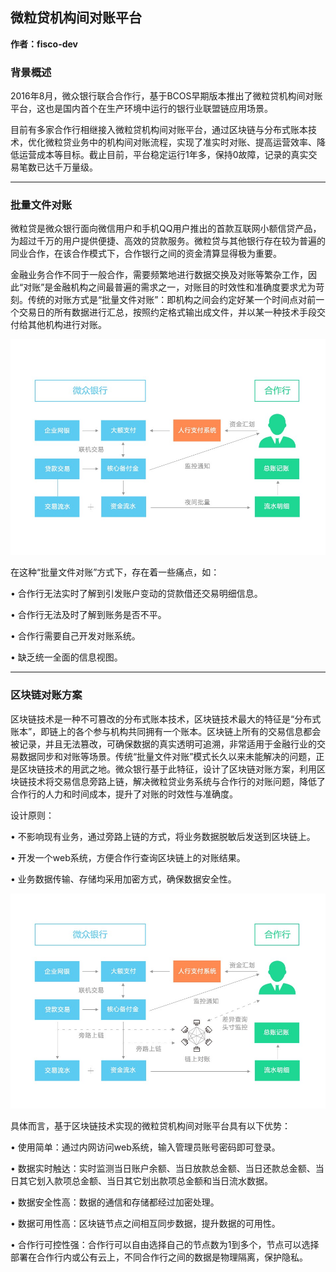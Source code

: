 ## **微粒贷机构间对账平台**
**作者：fisco-dev**  


### **背景概述**

2016年8月，微众银行联合合作行，基于BCOS早期版本推出了微粒贷机构间对账平台，这也是国内首个在生产环境中运行的银行业联盟链应用场景。

 

目前有多家合作行相继接入微粒贷机构间对账平台，通过区块链与分布式账本技术，优化微粒贷业务中的机构间对账流程，实现了准实时对账、提高运营效率、降低运营成本等目标。截止目前，平台稳定运行1年多，保持0故障，记录的真实交易笔数已达千万量级。

** **

### **批量文件对账**

微粒贷是微众银行面向微信用户和手机QQ用户推出的首款互联网小额信贷产品，为超过千万的用户提供便捷、高效的贷款服务。微粒贷与其他银行存在较为普遍的同业合作，在该合作模式下，合作银行之间的资金清算显得极为重要。

 

金融业务合作不同于一般合作，需要频繁地进行数据交换及对账等繁杂工作，因此“对账”是金融机构之间最普遍的需求之一，对账目的时效性和准确度要求尤为苛刻。传统的对账方式是“批量文件对账”：即机构之间会约定好某一个时间点对前一个交易日的所有数据进行汇总，按照约定格式输出成文件，并以某一种技术手段交付给其他机构进行对账。

![图1：批量文件对账方案](./images/pic1.jpg)                            

在这种“批量文件对账”方式下，存在着一些痛点，如：

•      合作行无法实时了解到引发账户变动的贷款借还交易明细信息。

•      合作行无法及时了解到账务是否不平。

•      合作行需要自己开发对账系统。

•      缺乏统一全面的信息视图。

** **

### **区块链对账方案**

区块链技术是一种不可篡改的分布式账本技术，区块链技术最大的特征是“分布式账本”，即链上的各个参与机构共同拥有一个账本。区块链上所有的交易信息都会被记录，并且无法篡改，可确保数据的真实透明可追溯，非常适用于金融行业的交易数据同步和对账等场景。传统“批量文件对账”模式长久以来未能解决的问题，正是区块链技术的用武之地。微众银行基于此特征，设计了区块链对账方案，利用区块链技术将交易信息旁路上链，解决微粒贷业务系统与合作行的对账问题，降低了合作行的人力和时间成本，提升了对账的时效性与准确度。

设计原则：

•      不影响现有业务，通过旁路上链的方式，将业务数据脱敏后发送到区块链上。

•      开发一个web系统，方便合作行查询区块链上的对账结果。

•      业务数据传输、存储均采用加密方式，确保数据安全性。

 ![图2：区块链对账方案](./images/pic2.jpg)

具体而言，基于区块链技术实现的微粒贷机构间对账平台具有以下优势：

•      使用简单：通过内网访问web系统，输入管理员账号密码即可登录。

•      数据实时触达：实时监测当日账户余额、当日放款总金额、当日还款总金额、当日其它划入款项总金额、当日其它划出款项总金额和当日流水数据。

•      数据安全性高：数据的通信和存储都经过加密处理。

•      数据可用性高：区块链节点之间相互同步数据，提升数据的可用性。

•      合作行可控性强：合作行可以自由选择自己的节点数为1到多个，节点可以选择部署在合作行内或公有云上，不同合作行之间的数据是物理隔离，保护隐私。

 
